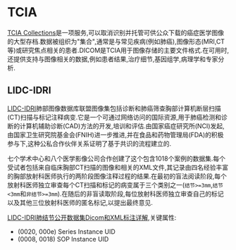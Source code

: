 # TCIA
[TCIA Collections](http://www.cancerimagingarchive.net/)是一项服务,可以取消识别并托管可供公众下载的癌症医学图像的大型存档.数据被组织为"集合",通常是与常见疾病(例如肺癌),图像形态(MRI,CT等)或研究焦点相关的患者.DICOM是TCIA用于图像存储的主要文件格式.在可用时,还提供支持与图像相关的数据,例如患者结果,治疗细节,基因组学,病理学和专家分析.

## LIDC-IDRI
[LIDC-IDRI](https://wiki.cancerimagingarchive.net/display/Public/LIDC-IDRI)肺部图像数据库联盟图像集包括诊断和肺癌筛查胸部计算机断层扫描(CT)扫描与标记注释病变.它是一个可通过网络访问的国际资源,用于肺癌检测和诊断的计算机辅助诊断(CAD)方法的开发,培训和评估.由国家癌症研究所(NCI)发起,由国家卫生研究院基金会(FNIH)进一步推进,并在食品和药物管理局(FDA)的积极参与下,这种公私合作伙伴关系证明了基于共识的流程建立的.

七个学术中心和八个医学影像公司合作创建了这个包含1018个案例的数据集.每个受试者包括来自临床胸部CT扫描的图像和相关的XML文件,其记录由四名经验丰富的胸部放射科医师执行的两阶段图像注释过程的结果.在最初的盲法阅读阶段,每个放射科医师独立审查每个CT扫描和标记的病变属于三个类别之一(`结节>=3mm`,`结节<3mm`和`非结节>=3mm`).在随后的非盲读取阶段,每位放射科医师独立审查自己的标记以及其他三位放射科医师的匿名标记,以提出最终意见.

[LIDC-IDRI肺结节公开数据集Dicom和XML标注详解](https://www.jianshu.com/p/c4e9e18195eb),关键属性:

- (0020, 000e) Series Instance UID
- (0008, 0018) SOP Instance UID

